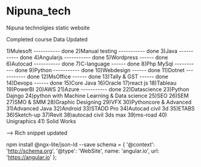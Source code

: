# Nipuna_tech
 Nipuna technolgies static website


Completed course Data Updated

1)Mulesoft ----------- done
2)Manual testing  ----------- done
3)Java ----------- done
4)Angularjs ----------- done
5)Wordpress ------ done
6)Autocad  ----------- done
7)C-language ------ done
8)Php MySql  ----------- done
9)Python  ----------- done
10)Webdesign  ------ done
11)Dotnet  ----------- done
12)MsOffice  ------ done
13)Tally & GST  ------ done
14)Devops  ------ done
15)Core Java
16)Oracle
17)react js 
18)Tableau 
19)PowerBI
20)AWS
21)Azure ----------- done
22)Datascience
23)Python Dajngo
24)python with Machine Learning & Data science
25)SEO
26)SEM
27)SMO & SMM
28)Graphic Designing
29)VFX
30)Pythoncore & Advanced
31)Advanced Java
32)Android
33)STADD Pro
34)Autocad civil 3d
35)ETABS
36)Sketch-up
37)Revit 
38)autocad civil 3ds max
39)ms-road
40) Unigraphics
41) Solid Works

--> Rich snippet updated

npm install @ngx-lite/json-ld --save
schema = {
    '@context': 'http://schema.org',
    '@type': 'WebSite',
    name: 'angular.io',
    url: 'https://angular.io'
  };

  <ngx-json-ld>
  <script type="application/ld+json">
    {
      "@context": "http://schema.org",
      "@type": "WebSite",
      "name": "angular.io",
      "url": "https://angular.io"
    }
  </script>
</ngx-json-ld>